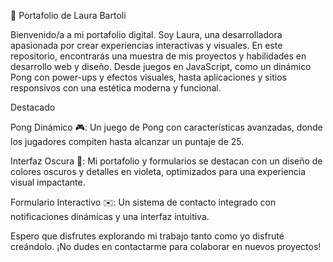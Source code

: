 📁 Portafolio de Laura Bartoli

Bienvenido/a a mi portafolio digital. Soy Laura, una desarrolladora apasionada por crear experiencias interactivas y visuales. En este repositorio, encontrarás una muestra de mis proyectos y habilidades en desarrollo web y diseño. Desde juegos en JavaScript, como un dinámico Pong con power-ups y efectos visuales, hasta aplicaciones y sitios responsivos con una estética moderna y funcional.

Destacado

Pong Dinámico 🎮: Un juego de Pong con características avanzadas, donde los jugadores compiten hasta alcanzar un puntaje de 25.

Interfaz Oscura 🌙: Mi portafolio y formularios se destacan con un diseño de colores oscuros y detalles en violeta, optimizados para una experiencia visual impactante.

Formulario Interactivo ✉️: Un sistema de contacto integrado con notificaciones dinámicas y una interfaz intuitiva.

Espero que disfrutes explorando mi trabajo tanto como yo disfruté creándolo. ¡No dudes en contactarme para colaborar en nuevos proyectos!
